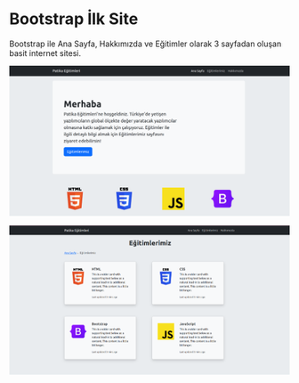# Bootstrap İlk Site

Bootstrap ile Ana Sayfa, Hakkımızda ve Eğitimler olarak 3 sayfadan oluşan basit internet sitesi. 

![Site Önizleme](img/i1.png "")

![Site Önizleme](img/i2.png "")

